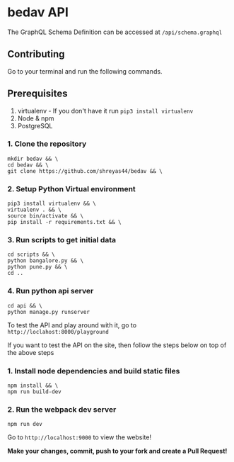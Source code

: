 # bedav API

The GraphQL Schema Definition can be accessed at `/api/schema.graphql`

## Contributing

Go to your terminal and run the following commands.

## Prerequisites

1. virtualenv - If you don't have it run `pip3 install virtualenv`
2. Node & npm
3. PostgreSQL

### 1. Clone the repository

```
mkdir bedav && \
cd bedav && \
git clone https://github.com/shreyas44/bedav && \
```

### 2. Setup Python Virtual environment

```
pip3 install virtualenv && \
virtualenv . && \
source bin/activate && \
pip install -r requirements.txt && \
```

### 3. Run scripts to get initial data

```
cd scripts && \
python bangalore.py && \
python pune.py && \
cd ..
```

### 4. Run python api server

```
cd api && \
python manage.py runserver
```

To test the API and play around with it, go to `http://loclahost:8000/playground`

If you want to test the API on the site, then follow the steps below on top of the above steps

### 1. Install node dependencies and build static files

```
npm install && \
npm run build-dev
```

### 2. Run the webpack dev server

```
npm run dev
```

Go to `http://localhost:9000` to view the website!


**Make your changes, commit, push to your fork and create a Pull Request!**
